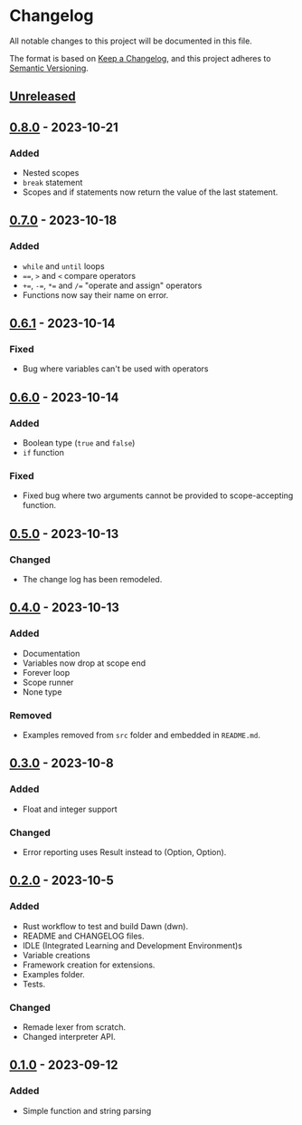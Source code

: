# Changelog

All notable changes to this project will be documented in this file.

The format is based on [Keep a Changelog](https://keepachangelog.com/en/1.0.0/),
and this project adheres to [Semantic Versioning](https://semver.org/spec/v2.0.0.html).

## [Unreleased]

## [0.8.0] - 2023-10-21

### Added

- Nested scopes
- `break` statement
- Scopes and if statements now return the value of the last statement.

## [0.7.0] - 2023-10-18

### Added

- `while` and `until` loops
- `==`, `>` and `<` compare operators
- `+=`, `-=`, `*=` and `/=` "operate and assign" operators
- Functions now say their name on error.

## [0.6.1] - 2023-10-14

### Fixed

- Bug where variables can't be used with operators

## [0.6.0] - 2023-10-14

### Added

- Boolean type (`true` and `false`)
- `if` function

### Fixed

- Fixed bug where two arguments cannot be provided to scope-accepting function.

## [0.5.0] - 2023-10-13

### Changed

- The change log has been remodeled.

## [0.4.0] - 2023-10-13

### Added

- Documentation
- Variables now drop at scope end
- Forever loop
- Scope runner
- None type

### Removed

- Examples removed from `src` folder and embedded in `README.md`.

## [0.3.0] - 2023-10-8

### Added

- Float and integer support

### Changed

- Error reporting uses Result instead to (Option, Option).

## [0.2.0] - 2023-10-5

### Added

- Rust workflow to test and build Dawn (dwn).
- README and CHANGELOG files.
- IDLE (Integrated Learning and Development Environment)s
- Variable creations
- Framework creation for extensions.
- Examples folder.
- Tests.

### Changed

- Remade lexer from scratch.
- Changed interpreter API.

## [0.1.0] - 2023-09-12

### Added

- Simple function and string parsing

[unreleased]: https://github.com/ArnabRollin/dwn/compare/v0.8.0...HEAD

[0.8.0]: https://github.com/ArnabRollin/dwn/compare/v0.7.0...v0.8.0

[0.7.0]: https://github.com/ArnabRollin/dwn/compare/v0.6.1...v0.7.0

[0.6.1]: https://github.com/ArnabRollin/dwn/compare/v0.6.0...v0.6.1

[0.6.0]: https://github.com/ArnabRollin/dwn/compare/v0.5.0...v0.6.0

[0.5.0]: https://github.com/ArnabRollin/dwn/compare/v0.4.0...v0.5.0

[0.4.0]: https://github.com/ArnabRollin/dwn/compare/v0.3.0...v0.4.0

[0.3.0]: https://github.com/ArnabRollin/dwn/compare/v0.2.0...v0.3.0

[0.2.0]: https://github.com/ArnabRollin/dwn/compare/v0.1.0..v0.2.0

[0.1.0]: https://github.com/ArnabRollin/dwn/releases/tag/v0.1.0
